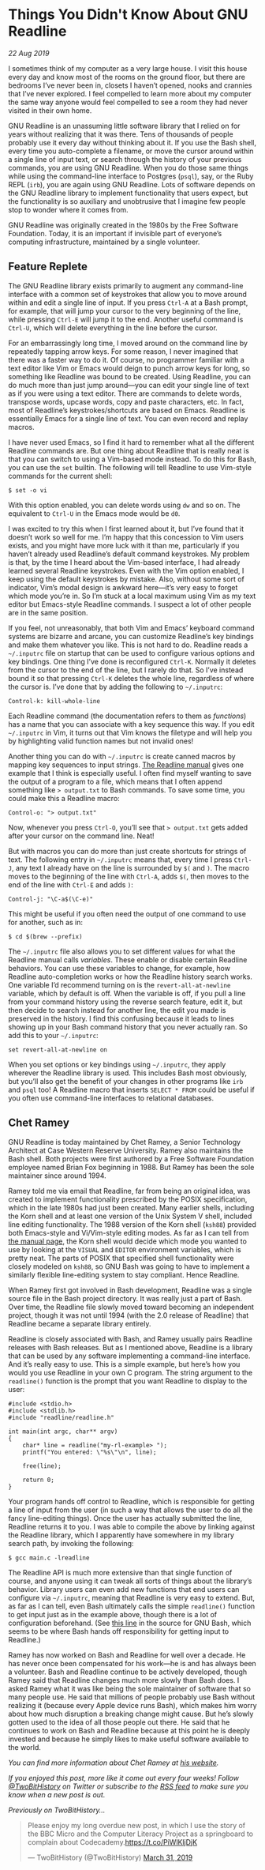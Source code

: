 # Things You Didn't Know About GNU Readline

*22 Aug 2019*


I sometimes think of my computer as a very large house. I visit this house
every day and know most of the rooms on the ground floor, but there are
bedrooms I’ve never been in, closets I haven’t opened, nooks and crannies that
I’ve never explored. I feel compelled to learn more about my computer the same
way anyone would feel compelled to see a room they had never visited in their
own home.


GNU Readline is an unassuming little software library that I relied on for
years without realizing that it was there. Tens of thousands of people probably
use it every day without thinking about it. If you use the Bash shell, every
time you auto\-complete a filename, or move the cursor around within a single
line of input text, or search through the history of your previous commands,
you are using GNU Readline. When you do those same things while using the
command\-line interface to Postgres (`psql`), say, or the Ruby REPL
(`irb`), you are again using GNU Readline. Lots of software depends on the GNU
Readline library to implement functionality that users expect, but the
functionality is so auxiliary and unobtrusive that I imagine few people stop to
wonder where it comes from.



GNU Readline was originally created in the 1980s by the Free Software
Foundation. Today, it is an important if invisible part of everyone’s computing
infrastructure, maintained by a single volunteer.


## Feature Replete


The GNU Readline library exists primarily to augment any command\-line interface
with a common set of keystrokes that allow you to move around within and edit a
single line of input. If you press `Ctrl-A` at a Bash prompt, for example, that
will jump your cursor to the very beginning of the line, while pressing
`Ctrl-E` will jump it to the end. Another useful command is `Ctrl-U`, which
will delete everything in the line before the cursor.


For an embarrassingly long time, I moved around on the command line by
repeatedly tapping arrow keys. For some reason, I never imagined that there was
a faster way to do it. Of course, no programmer familiar with a text editor
like Vim or Emacs would deign to punch arrow keys for long, so something like
Readline was bound to be created. Using Readline, you can do much more than
just jump around—you can edit your single line of text as if you were using a
text editor. There are commands to delete words, transpose words, upcase words,
copy and paste characters, etc. In fact, most of Readline’s
keystrokes/shortcuts are based on Emacs. Readline is essentially Emacs for a
single line of text. You can even record and replay macros.


I have never used Emacs, so I find it hard to remember what all the
different Readline commands are. But one thing about Readline that is really
neat is that you can switch to using a Vim\-based mode instead. To do this for
Bash, you can use the `set` builtin. The following will tell Readline
to use Vim\-style commands for the current shell:



```
$ set -o vi

```

With this option enabled, you can delete words using `dw` and so on. The
equivalent to `Ctrl-U` in the Emacs mode would be `d0`.


I was excited to try this when I first learned about it, but I’ve found that it
doesn’t work so well for me. I’m happy that this concession to Vim users
exists, and you might have more luck with it than me, particularly if you
haven’t already used Readline’s default command keystrokes. My problem is that,
by the time I heard about the Vim\-based interface, I had already learned
several Readline keystrokes. Even with the Vim option enabled, I keep using the
default keystrokes by mistake. Also, without some sort of indicator, Vim’s
modal design is awkward here—it’s very easy to forget which mode you’re in. So
I’m stuck at a local maximum using Vim as my text editor but Emacs\-style
Readline commands. I suspect a lot of other people are in the same position.


If you feel, not unreasonably, that both Vim and Emacs’ keyboard command
systems are bizarre and arcane, you can customize Readline’s key bindings and
make them whatever you like. This is not hard to do. Readline reads a
`~/.inputrc` file on startup that can be used to configure various options and
key bindings. One thing I’ve done is reconfigured `Ctrl-K`. Normally it deletes
from the cursor to the end of the line, but I rarely do that. So I’ve instead
bound it so that pressing `Ctrl-K` deletes the whole line, regardless of where
the cursor is. I’ve done that by adding the following to `~/.inputrc`:



```
Control-k: kill-whole-line

```

Each Readline command (the documentation refers to them as *functions*) has a
name that you can associate with a key sequence this way. If you edit
`~/.inputrc` in Vim, it turns out that Vim knows the filetype and will
help you by highlighting valid function names but not invalid ones!


Another thing you can do with `~/.inputrc` is create canned macros by mapping
key sequences to input strings. [The Readline
manual](https://tiswww.case.edu/php/chet/readline/readline.html) gives one
example that I think is especially useful. I often find myself wanting to save
the output of a program to a file, which means that I often append something
like `> output.txt` to Bash commands. To save some time, you could make this a
Readline macro:



```
Control-o: "> output.txt"

```

Now, whenever you press `Ctrl-O`, you’ll see that `> output.txt` gets added
after your cursor on the command line. Neat!


But with macros you can do more than just create shortcuts for
strings of text. The following entry in `~/.inputrc` means that, every time I
press `Ctrl-J`, any text I already have on the line is surrounded by `$(` and
`)`. The macro moves to the beginning of the line with `Ctrl-A`, adds `$(`,
then moves to the end of the line with `Ctrl-E` and adds `)`:



```
Control-j: "\C-a$(\C-e)"

```

This might be useful if you often need the output of one command to use for
another, such as in:



```
$ cd $(brew --prefix)

```

The `~/.inputrc` file also allows you to set different values for what the
Readline manual calls *variables*. These enable or disable certain Readline
behaviors. You can use these variables to change, for example, how Readline
auto\-completion works or how the Readline history search works. One variable
I’d recommend turning on is the `revert-all-at-newline` variable, which by
default is off. When the variable is off, if you pull a line from your command
history using the reverse search feature, edit it, but then decide to search
instead for another line, the edit you made is preserved in the history. I find
this confusing because it leads to lines showing up in your Bash command
history that you never actually ran. So add this to your `~/.inputrc`:



```
set revert-all-at-newline on

```

When you set options or key bindings using `~/.inputrc`, they apply wherever
the Readline library is used. This includes Bash most obviously, but you’ll
also get the benefit of your changes in other programs like `irb` and `psql`
too! A Readline macro that inserts `SELECT * FROM` could be useful if you often
use command\-line interfaces to relational databases.


## Chet Ramey


GNU Readline is today maintained by Chet Ramey, a Senior Technology Architect
at Case Western Reserve University. Ramey also maintains the Bash shell. Both
projects were first authored by a Free Software Foundation employee named Brian
Fox beginning in 1988\. But Ramey has been the sole maintainer since around
1994\.


Ramey told me via email that Readline, far from being an original idea, was
created to implement functionality prescribed by the POSIX specification, which
in the late 1980s had just been created. Many earlier shells, including the
Korn shell and at least one version of the Unix System V shell, included line
editing functionality. The 1988 version of the Korn shell (`ksh88`) provided
both Emacs\-style and Vi/Vim\-style editing modes. As far as I can tell from [the
manual
page](https://web.archive.org/web/20151105130220/http://www2.research.att.com/sw/download/man/man1/ksh88.html),
the Korn shell would decide which mode you wanted to use by looking at the
`VISUAL` and `EDITOR` environment variables, which is pretty neat. The parts of
POSIX that specified shell functionality were closely modeled on `ksh88`, so
GNU Bash was going to have to implement a similarly flexible line\-editing
system to stay compliant. Hence Readline.


When Ramey first got involved in Bash development, Readline was a single source
file in the Bash project directory. It was really just a part of Bash. Over
time, the Readline file slowly moved toward becoming an independent project,
though it was not until 1994 (with the 2\.0 release of Readline) that Readline
became a separate library entirely.


Readline is closely associated with Bash, and Ramey usually pairs Readline
releases with Bash releases. But as I mentioned above, Readline is a library
that can be used by any software implementing a command\-line interface. And
it’s really easy to use. This is a simple example, but here’s how you would you
use Readline in your own C program. The string argument to the `readline()`
function is the prompt that you want Readline to display to the user:



```
#include <stdio.h>
#include <stdlib.h>
#include "readline/readline.h"

int main(int argc, char** argv)
{
    char* line = readline("my-rl-example> ");
    printf("You entered: \"%s\"\n", line);

    free(line);

    return 0;
}

```

Your program hands off control to Readline, which is responsible for getting a
line of input from the user (in such a way that allows the user to do all the
fancy line\-editing things). Once the user has actually submitted the line,
Readline returns it to you. I was able to compile the above by linking against
the Readline library, which I apparently have somewhere in my library search
path, by invoking the following:



```
$ gcc main.c -lreadline

```

The Readline API is much more extensive than that single function of course,
and anyone using it can tweak all sorts of things about the library’s behavior.
Library users can even add new functions that end users can configure via
`~/.inputrc`, meaning that Readline is very easy to extend. But, as far as I
can tell, even Bash ultimately calls the simple `readline()` function to get
input just as in the example above, though there is a lot of configuration
beforehand. (See [this
line](https://github.com/bminor/bash/blob/9f597fd10993313262cab400bf3c46ffb3f6fd1e/parse.y#L1487)
in the source for GNU Bash, which seems to be where Bash hands off
responsibility for getting input to Readline.)


Ramey has now worked on Bash and Readline for well over a decade. He has never
once been compensated for his work—he is and has always been a volunteer. Bash
and Readline continue to be actively developed, though Ramey said that Readline
changes much more slowly than Bash does. I asked Ramey what it was like being
the sole maintainer of software that so many people use. He said that millions
of people probably use Bash without realizing it (because every Apple device
runs Bash), which makes him worry about how much disruption a breaking change
might cause. But he’s slowly gotten used to the idea of all those people out
there. He said that he continues to work on Bash and Readline because at this
point he is deeply invested and because he simply likes to make useful software
available to the world.


*You can find more information about Chet Ramey at [his
website](https://tiswww.case.edu/php/chet/).*


*If you enjoyed this post, more like it come out every four weeks! Follow
[@TwoBitHistory](https://twitter.com/TwoBitHistory) on Twitter or subscribe to the
[RSS feed](https://twobithistory.org/feed.xml)
to make sure you know when a new post is out.*


*Previously on TwoBitHistory…*



> Please enjoy my long overdue new post, in which I use the story of the BBC Micro and the Computer Literacy Project as a springboard to complain about Codecademy.<https://t.co/PiWlKljDjK>
> 
> — TwoBitHistory (@TwoBitHistory) [March 31, 2019](https://twitter.com/TwoBitHistory/status/1112492084383092738?ref_src=twsrc%5Etfw)